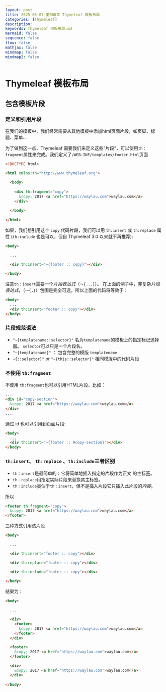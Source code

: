 ```yaml
---
layout: post
title: 2025-03-07-第000章-Thymeleaf 模板布局
categories: [Thymeleaf]
description: 
keywords: Thymeleaf 模板布局.md
mermaid: false
sequence: false
flow: false
mathjax: false
mindmap: false
mindmap2: false
---
```

# Thymeleaf 模板布局

## 包含模板片段

### 定义和引用片段

在我们的模板中，我们经常需要从其他模板中添加html页面片段，如页脚、标题、菜单...

为了做到这一点，Thymeleaf 需要我们来定义这些“片段”，可以使用`th：fragment`属性来完成。我们定义了`/WEB-INF/templates/footer.html`页面 

```html
<!DOCTYPE html>

<html xmlns:th="http://www.thymeleaf.org">

  <body>
  
    <div th:fragment="copy">
      &copy; 2017 <a href="https://waylau.com">waylau.com</a>
    </div>
  
  </body>
  
</html>
```

如果，我们想引用这个 `copy` 代码片段，我们可以用 `th:insert` 或 `th:replace` 属性 (`th:include` 也是可以，但自 Thymeleaf 3.0 以来就不再推荐):


```html
<body>

  ...

  <div th:insert="~{footer :: copy}"></div>
  
</body>
```

注意`th：insert`需要一个*片段表达式*（`〜{...}`）。 在上面的例子中，非复杂*片段表达式*，（`〜{`，`}`）包围是完全可选，所以上面的代码将等效于：


```html
<body>
  ...
  <div th:insert="footer :: copy"></div>
</body>
```

### 片段规范语法

 * `"~{templatename::selector}"` 名为`templatename`的模板上的指定标记选择器。 `selector`可以只是一个片段名。
 * `"~{templatename}"` ： 包含完整的模版 `templatename`
 * `~{::selector}"` or `"~{this::selector}"` 相同模版中的代码片段
   
### 不使用 `th:fragment`

 不使用 `th:fragment`也可以引用HTML片段，比如：


```html
...
<div id="copy-section">
  &copy; 2017 <a href="https://waylau.com">waylau.com</a>
</div>
...
```

通过 id 也可以引用到页面片段:

```html
<body>
  ...
  <div th:insert="~{footer :: #copy-section}"></div>
</body>
```

###  `th:insert`、 `th:replace` 、`th:include`三者区别

* `th：insert`是最简单的：它将简单地插入指定的片段作为正文 的主标签。
* `th：replace`用指定实际片段来替换其主标签。
* `th：include`类似于`th：insert`，但不是插入片段它只插入此片段的*内容*。

所以


```html
<footer th:fragment="copy">
  &copy; 2017 <a href="https://waylau.com">waylau.com</a>
</footer>
```

三种方式引用该片段

```html
<body>

  ...

  <div th:insert="footer :: copy"></div>

  <div th:replace="footer :: copy"></div>

  <div th:include="footer :: copy"></div>
  
</body>
```

结果为：

```html
<body>

  ...

  <div>
    <footer>
      &copy; 2017 <a href="https://waylau.com">waylau.com</a>
    </footer>
  </div>

  <footer>
    &copy; 2017 <a href="https://waylau.com">waylau.com</a>
  </footer>

  <div>
    &copy; 2017 <a href="https://waylau.com">waylau.com</a>
  </div>
  
</body>
```
